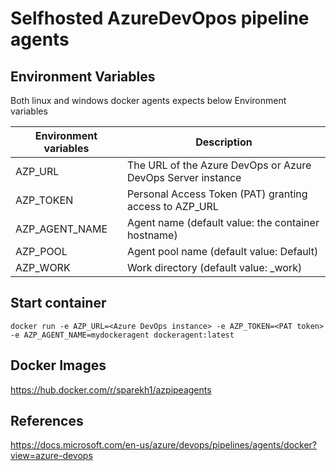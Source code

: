 # Selfhosted AzureDevOpos pipeline agents


## Environment Variables
Both linux and windows docker agents expects below Environment variables

Environment variables  | Description
  ------------- | -------------
AZP_URL  | The URL of the Azure DevOps or Azure DevOps Server instance
AZP_TOKEN  | Personal Access Token (PAT) granting access to AZP_URL
AZP_AGENT_NAME | Agent name (default value: the container hostname)
AZP_POOL | Agent pool name (default value: Default)
AZP_WORK | Work directory (default value: _work)

Start container
------------------
```docker run -e AZP_URL=<Azure DevOps instance> -e AZP_TOKEN=<PAT token> -e AZP_AGENT_NAME=mydockeragent dockeragent:latest```


Docker Images
------------------
https://hub.docker.com/r/sparekh1/azpipeagents

References
------------------
https://docs.microsoft.com/en-us/azure/devops/pipelines/agents/docker?view=azure-devops

